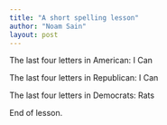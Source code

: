 ```yaml
---
title: "A short spelling lesson"
author: "Noam Sain"
layout: post
---
```


The last four letters in American: I Can  
  
The last four letters in Republican: I Can

The last four letters in Democrats: Rats

End of lesson.